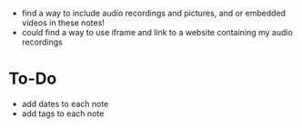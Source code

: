 - find a way to include audio recordings and pictures, and or embedded videos in these notes!
- could find a way to use iframe and link to a website containing my audio recordings


# To-Do
- add dates to each note
- add tags to each note